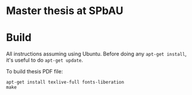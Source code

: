 Master thesis at SPbAU
===

Build
===

All instructions assuming using Ubuntu.
Before doing any `apt-get install`, it's useful to do `apt-get update`.

To build thesis PDF file:
```text
apt-get install texlive-full fonts-liberation
make
```
